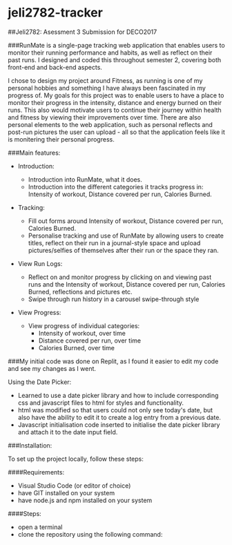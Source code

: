 # jeli2782-tracker
##Jeli2782: Asessment 3 Submission for DECO2017

###RunMate is a single-page tracking web application that enables users to monitor their running performance and habits, as well as reflect on their past runs. I designed and coded this throughout semester 2, covering both front-end and back-end aspects. 

I chose to design my project around Fitness, as running is one of my personal hobbies and something I have always been fascinated in my progress of. My goals for this project was to enable users to have a place to monitor their progress in the intensity, distance and energy burned on their runs. This also would motivate users to continue their journey within health and fitness by viewing their improvements over time. There are also personal elements to the web application, such as personal reflects and post-run pictures the user can upload - all so that the application feels like it is monitering their personal progress.

###Main features: 
- Introduction: 
    - Introduction into RunMate, what it does.
    - Introduction into the different categories it tracks progress in: Intensity of workout, Distance covered per run, Calories Burned.

- Tracking:
    - Fill out forms around Intensity of workout, Distance covered per run, Calories Burned.
    - Personalise tracking and use of RunMate by allowing users to create titles, reflect on their run in a journal-style space and upload pictures/selfies of themselves after their run or the space they ran.
- View Run Logs: 
    - Reflect on and monitor progress by clicking on and viewing past runs and the Intensity of workout, Distance covered per run, Calories Burned, reflections and pictures etc. 
    - Swipe through run history in a carousel swipe-through style
- View Progress:
    - View progress of individual categories: 
        -  Intensity of workout, over time
        -  Distance covered per run, over time
        - Calories Burned, over time


###My initial code was done on Replit, as I found it easier to edit my code and see my changes as I went. 

Using the Date Picker:
- Learned to use a date picker library and how to include corresponding css and javascript files to html for styles and functionality.
- html was modified so that users could not only see today's date, but also have the ability to edit it to create a log entry from a previous date.
- Javascript initialisation code inserted to initialise the date picker library and attach it to the date input field. 

###Installation:

To set up the project locally, follow these steps: 

####Requirements: 
- Visual Studio Code (or editor of choice)
- have GIT installed on your system
- have node.js and npm installed on your system

####Steps: 
- open a terminal 
- clone the repository using the following command: 

